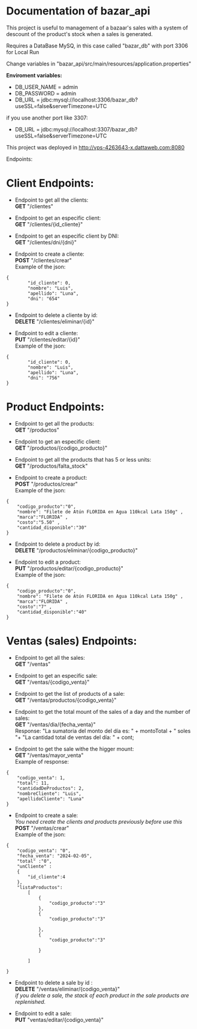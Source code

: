 # **Documentation of bazar_api**
This project is useful to management of a bazaar's sales with a system of descount of the product's stock when a sales is generated.

Requires a DataBase MySQ, in this case called "bazar_db" with port 3306 for Local Run

Change variables in "bazar_api/src/main/resources/application.properties"

**Enviroment variables: <br>**
- DB_USER_NAME = admin <br>
- DB_PASSWORD = admin <br>
- DB_URL = jdbc:mysql://localhost:3306/bazar_db?useSSL=false&serverTimezone=UTC

if you use another port like 3307: <br>
- DB_URL = jdbc:mysql://localhost:3307/bazar_db?useSSL=false&serverTimezone=UTC

This project was deployed in http://vps-4263643-x.dattaweb.com:8080

Endpoints:


# Client Endpoints:
- Endpoint to get all the clients: <br>
**GET**   "/clientes"

- Endpoint to get an especific client: <br>
**GET**   "/clientes/{id_cliente}"

- Endpoint to get an especific client by DNI: <br>
**GET**   "/clientes/dni/{dni}"

- Endpoint to create a cliente: <br>
**POST**   "/clientes/crear"  <br>
Example of the json:

```
{
        "id_cliente": 0,
        "nombre": "Luis",
        "apellido": "Luna",
        "dni": "654"
}
```
- Endpoint to delete a cliente by id: <br>
**DELETE**   "/clientes/eliminar/{id}"

- Endpoint to edit a cliente: <br>
**PUT**   "/clientes/editar/{id}"  <br>
Example of the json:

```
{
        "id_cliente": 0,
        "nombre": "Luis",
        "apellido": "Luna",
        "dni": "756"
}
```

# Product Endpoints:
- Endpoint to get all the products: <br>
**GET**   "/productos"

- Endpoint to get an especific client: <br>
**GET**   "/productos/{codigo_producto}"

- Endpoint to get all the products that has 5 or less units: <br>
**GET**   "/productos/falta_stock"

- Endpoint to create a product: <br>
**POST**   "/productos/crear"  <br>
Example of the json: 

```
{
    "codigo_producto":"0",  
    "nombre": "Filete de Atún FLORIDA en Agua 110kcal Lata 150g" ,
    "marca":"FLORIDA" ,
    "costo":"5.50" ,
    "cantidad_disponible":"30"
}
```
- Endpoint to delete a product by id: <br>
**DELETE**   "/productos/eliminar/{codigo_producto}"

- Endpoint to edit a product: <br>
**PUT**   "/productos/editar/{codigo_producto}"  <br>
Example of the json:

```
{
    "codigo_producto":"0",  
    "nombre": "Filete de Atún FLORIDA en Agua 110kcal Lata 150g" ,
    "marca":"FLORIDA" ,
    "costo":"7" ,
    "cantidad_disponible":"40"
}
```
# Ventas (sales) Endpoints:
- Endpoint to get all the sales: <br>
**GET**   "/ventas"

- Endpoint to get an especific sale: <br>
**GET**   "/ventas/{codigo_venta}"

- Endpoint to get the list of products of a sale: <br>
**GET**   "/ventas/productos/{codigo_venta}"

- Endpoint to get the total mount of the sales of a day and the number of sales: <br>
**GET**   "/ventas/dia/{fecha_venta}"  <br>
Response: "La sumatoria del monto del día es: " + montoTotal + " soles <br>"+
               "La cantidad total de ventas del día: " + cont;

- Endpoint to get the sale withe the higger mount: <br>
**GET**   "/ventas/mayor_venta"  <br>
Example of response:
```
{
    "codigo_venta": 1,
    "total": 11,
    "cantidadDeProductos": 2,
    "nombreCliente": "Luis",
    "apellidoCliente": "Luna"
}
```
  
- Endpoint to create a sale: <br>
*You need create the clients and products previously before use this* <br>
**POST**   "/ventas/crear"  <br>
Example of the json:

```
{
    "codigo_venta": "0",
    "fecha_venta": "2024-02-05",
    "total" :"0",
    "unCliente" :
    {
        "id_cliente":4
    },
    "listaProductos": 
        [
            {           
                "codigo_producto":"3"
            },
            {           
                "codigo_producto":"3"

            },
            {           
                "codigo_producto":"3"

            }

        ]
    
}
```
- Endpoint to delete a sale by id : <br>
**DELETE**   "/ventas/eliminar/{codigo_venta}" <br>
*if you delete a sale, the stack of each product in the sale products are replenished.*

- Endpoint to edit a sale: <br>
**PUT**   "ventas/editar/{codigo_venta}"













